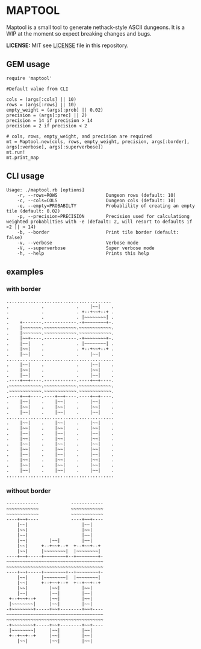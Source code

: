 # MAPTOOL

Maptool is a small tool to generate nethack-style ASCII dungeons.
It is a WIP at the moment so expect breaking changes and bugs.

**LICENSE:** MIT see [LICENSE](https://github.com/dragonchaser/maptool/blob/master/LICENSE) file in this repository.

## GEM usage

```
require 'maptool'

#Default value from CLI

cols = (args[:cols] || 10)
rows = (args[:rows] || 10)
empty_weight = (args[:prob] || 0.02)
precision = (args[:prec] || 2)
precision = 14 if precision > 14
precision = 2 if precision < 2

# cols, rows, empty_weight, and precision are required
mt = Maptool.new(cols, rows, empty_weight, precision, args[:border], args[:verbose], args[:superverbose])
mt.run!
mt.print_map
```

## CLI usage

```
Usage: ./maptool.rb [options]
    -r, --rows=ROWS                  Dungeon rows (default: 10)
    -c, --cols=COLS                  Dungeon cols (default: 10)
    -e, --empty=PROBABILTY           Probablility of creating an empty tile (default: 0.02)
    -p, --precision=PRECISION        Precision used for calculationg weighted probablities with -e (default: 2, will resort to defaults if <2 || > 14)
    -b, --border                     Print tile border (default: false)
    -v, --verbose                    Verbose mode
    -V, --superverbose               Super verbose mode
    -h, --help                       Prints this help
```

## examples

### with border

```
.......................................
.            .            .    |~~|    .
.            .            . +--+~~+--+ .
.            .            . |~~~~~~~~| .
.    +-------.------------.-+~~~~~~~~+-.
.    |~~~~~~~.~~~~~~~~~~~~.~~~~~~~~~~~~.
.    |~~~~~~~.~~~~~~~~~~~~.~~~~~~~~~~~~.
.    |~~+----.------------.-+~~~~~~~~+-.
.    |~~|    .            . |~~~~~~~~| .
.    |~~|    .            . +--+~~+--+ .
.    |~~|    .            .    |~~|    .
........................................
.    |~~|    .            .    |~~|    .
.    |~~|    .            .    |~~|    .
.    |~~|    .            .    |~~|    .
.----+~~+----.------------.----+~~+----.
.~~~~~~~~~~~~.~~~~~~~~~~~~.~~~~~~~~~~~~.
.~~~~~~~~~~~~.~~~~~~~~~~~~.~~~~~~~~~~~~.
.----+~~+----.----+~~+----.----+~~+----.
.    |~~|    .    |~~|    .    |~~|    .
.    |~~|    .    |~~|    .    |~~|    .
.    |~~|    .    |~~|    .    |~~|    .
........................................
.    |~~|    .    |~~|    .    |~~|    .
.    |~~|    .    |~~|    .    |~~|    .
.    |~~|    .    |~~|    .    |~~|    .
.    |~~|    .    |~~|    .    |~~|    .
.    |~~|    .    |~~|    .    |~~|    .
.    |~~|    .    |~~|    .    |~~|    .
.    |~~|    .    |~~|    .    |~~|    .
.    |~~|    .    |~~|    .    |~~|    .
.    |~~|    .    |~~|    .    |~~|    .
.    |~~|    .    |~~|    .    |~~|    .
........................................
```

### without border

```
------------            ------------
~~~~~~~~~~~~            ~~~~~~~~~~~~
~~~~~~~~~~~~            ~~~~~~~~~~~~
----+~~+----            ----+~~+----
    |~~|                    |~~|
    |~~|                    |~~|
    |~~|                    |~~|
    |~~|        |~~|        |~~|
    |~~|     +--+~~+--+  +--+~~+--+
    |~~|     |~~~~~~~~|  |~~~~~~~~|
----+~~+-----+~~~~~~~~+--+~~~~~~~~+-
~~~~~~~~~~~~~~~~~~~~~~~~~~~~~~~~~~~~
~~~~~~~~~~~~~~~~~~~~~~~~~~~~~~~~~~~~
----+~~+-----+~~~~~~~~+--+~~~~~~~~+-
    |~~|     |~~~~~~~~|  |~~~~~~~~|
    |~~|     +--+~~+--+  +--+~~+--+
    |~~|        |~~|        |~~|
    |~~|        |~~|        |~~|
 +--+~~+--+     |~~|        |~~|
 |~~~~~~~~|     |~~|        |~~|
-+~~~~~~~~+-----+~~+--------+~~+----
~~~~~~~~~~~~~~~~~~~~~~~~~~~~~~~~~~~~
~~~~~~~~~~~~~~~~~~~~~~~~~~~~~~~~~~~~
-+~~~~~~~~+-----+~~+--------+~~+----
 |~~~~~~~~|     |~~|        |~~|
 +--+~~+--+     |~~|        |~~|
    |~~|        |~~|        |~~|
```
